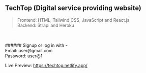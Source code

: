 ## TechTop (Digital service providing website)

>Frontend: HTML, Tailwind CSS, JavaScript and React.js    
>Backend: Strapi and Heroku
<br/>
<br/>
###### Signup or log in with -<br/>
Email: user@gmail.com<br/>
Password: user@1

Live Preview: https://techtop.netlify.app/

